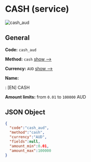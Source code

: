 
# CASH (service) 
![cash_aud](https://static.openfintech.io/payout_methods/cash_aud/logo.svg?w=400&c=v0.59.26#w24)  

## General 
 
**Code:** `cash_aud` 
 
**Method:** `cash` [show -->](/payout-methods/cash/) 
 
**Currency:** `AUD` [show -->](/currencies/AUD/) 
 
**Name:** 
 
:	[EN] CASH 
 
**Amount limits:** from `0.01` to `100000` AUD 

## JSON Object 

```json
{
  "code":"cash_aud",
  "method":"cash",
  "currency":"AUD",
  "fields":null,
  "amount_min":0.01,
  "amount_max":100000
}
```  
